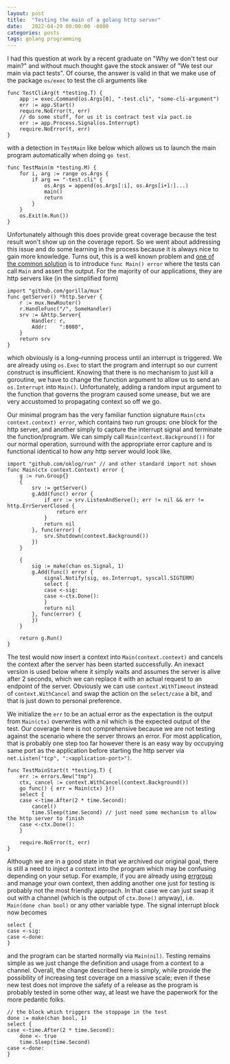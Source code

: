 ```yaml
---
layout: post
title:  "Testing the main of a golang http server"
date:   2022-04-29 00:00:00 -0000
categories: posts
tags: golang programming
---
```


I had this question at work by a recent graduate on "Why we don't test our main?" and without much thought
gave the stock answer of "We test our main via pact tests".  Of course, the answer is valid in that we make
use of the package `os/exec` to test the cli arguments like

```golang
func TestCliArg(t *testing.T) {
    app := exec.Command(os.Args[0], "-test.cli", "some-cli-argument")
    err := app.Start()
    require.NoError(t, err)
    // do some stuff, for us it is contract test via pact.io
    err := app.Process.Signal(os.Interrupt)
    require.NoError(t, err)
}
```

with a detection in `TestMain` like below which allows us to launch the main program automatically when doing
`go test`.

```golang
func TestMain(m *testing.M) {
	for i, arg := range os.Args {
		if arg == "-test.cli" {
			os.Args = append(os.Args[:i], os.Args[i+1:]...)
			main()
			return
		}
	}
	os.Exit(m.Run())
}
```

Unfortunately although this does provide great coverage because the test result won't show up on the coverage report.
So we went about addressing this issue and do some learning in the process because it is always nice to
gain more knowledge. Turns out, this is a well known problem and 
[one of the common solution](https://www.cyphar.com/blog/post/20170412-golang-integration-coverage)
is to introduce `func Main() error` where the tests can call `Main` and assert the output.  For the majority
of our applications, they are http servers like (in the simplified form)

```golang
import "github.com/gorilla/mux"
func getServer() *http.Server {
	r := mux.NewRouter()
	r.HandleFunc("/", SomeHandler)
	srv := &http.Server{
		Handler: r,
		Addr:    ":8080",
	}
	return srv
}
```

which obviously is a long&ndash;running process until an interrupt is triggered. We are already using
`os.Exec` to start the program and interrupt so our current construct is insufficient. Knowing that there
is no mechanism to just kill a goroutine, we have to change the function argument to allow us to send an
`os.Interrupt` into `Main()`.  Unfortunately, adding a random input argument to the function that
governs the program caused some unease, but we are very accustomed to propagating context so off we go.

Our minimal program has the very familiar function signature `Main(ctx context.context) error`, which contains
two run groups: one block for the http server, and another simply to capture the interrupt signal and
terminate the function/program.  We can simply call `Main(context.Background())` for our normal operation,
surround with the appropriate error capture and is functional identical to how any http server would look like.

```golang
import "github.com/oklog/run" // and other standard import not shown
func Main(ctx context.Context) error {
	g := run.Group{}
	{
		srv := getServer()
		g.Add(func() error {
			if err := srv.ListenAndServe(); err != nil && err != http.ErrServerClosed {
				return err
			}
			return nil
		}, func(error) {
			srv.Shutdown(context.Background())
		})
	}

	{
		sig := make(chan os.Signal, 1)
		g.Add(func() error {
			signal.Notify(sig, os.Interrupt, syscall.SIGTERM)
			select {
			case <-sig:
			case <-ctx.Done():
			}
			return nil
		}, func(error) {
		})
	}

	return g.Run()
}
```

The test would now insert a context into `Main(context.context)` and cancels the context after the server
has been started successfully.  An inexact version is used below where it simply waits and assumes the server
is alive after 2 seconds, which we can replace it with an actual request to an endpoint of the server.
Obviously we can use `context.WithTimeout` instead of `context.WithCancel` and swap the action on the
`select/case` a bit, and that is just down to personal preference.

We initialize the `err` to be an actual error as the expectation is the output from `Main(ctx)` overwrites
with a nil which is the expected output of the test. Our coverage here is not comprehensive because we
are not testing against the scenario where the server throws an error.  For most application, that is
probably one step too far however there is an easy way by occupying same port as the application before
starting the http server via `net.Listen("tcp", ":<application-port>")`.

```golang
func TestMainStart(t *testing.T) {
	err := errors.New("tmp")
	ctx, cancel := context.WithCancel(context.Background())
	go func() { err = Main(ctx) }()
	select {
	case <-time.After(2 * time.Second):
		cancel()
		time.Sleep(time.Second) // just need some mechanism to allow the http server to finish
	case <-ctx.Done():
	}

	require.NoError(t, err)
}
```

Although we are in a good state in that we archived our original goal, there is still a need to inject a
context into the program which may be confusing depending on your setup. For example, if you are already using
[errgroup](https://pkg.go.dev/golang.org/x/sync/errgroup) and manage your own context, then adding
another one just for testing is probably not the most friendly approach. In that case we can just swap it out
with a channel (which is the output of `ctx.Done()` anyway), i.e. `Main(done chan bool)` or any other variable
type. The signal interrupt block now becomes

```golang
select {
case <-sig:
case <-done:
}
```

and the program can be started normally via `Main(nil)`. Testing remains simple as we just change the definition
and usage from a context to a channel. Overall, the change described here is simply, while provide the possibility
of increasing test coverage on a massive scale; even if these new test does not improve the safety of a release
as the program is probably tested in some other way, at least we have the paperwork for the more pedantic folks.

```golang
// the block which triggers the stoppage in the test
done := make(chan bool, 1)
select {
case <-time.After(2 * time.Second):
    done <- true
    time.Sleep(time.Second)
case <-done:
}
```
